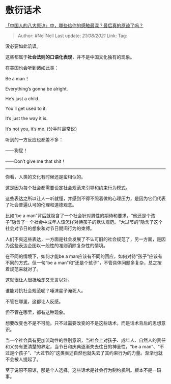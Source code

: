 # 敷衍话术
[「中国人的八大原谅」中，哪些给你的感触最深？最后真的原谅了吗？](https://www.zhihu.com/question/458322564/answer/1876288413)

> Author: #NellNell
> Last update: *21/08/2021*
> Link:
> Tag:

没必要如此讥讽。

这些都属于**社会法则的口语化表现**，并不是中国文化独有的现象。

在美国也会听到诸如此类：

Be a man！

Everything’s gonna be alright.

He’s just a child.

You’ll get used to it.

It’s just the way it is.

It’s not you, it’s me. (分手时最常说）

听到的一方反应也都差不多：

——狗屁！

——Don’t give me that shit！

---

你看，人类的文化有时候还是蛮相似的。

这是因为每个社会都需要设定社会规范来引导和约束行为模式。

这些表达之所以让人一听就懂，并感到不得不照着做的心理压力，是因为它们代表了社会普遍认可的伦理和道德观念。

比如“be a man”背后就隐含了一个社会针对男性的期待和要求，“他还是个孩子”隐含了一个社会中成年人该怎样对待孩子的默认规范。“大过节的”隐含了这个社会对节日的想象和对节日期间行为的束缚。

人们不爽这些表达，一方面是社会发展了不认可旧的社会规范了，另一方面，是因为这些表达企图以一般性的准则消除复杂性的情境。

在不同的情境下，如何才能be a man应该有不同的回应，如何对待“孩子”应该有不同的方式。但一句“be a man”和“还是个孩子”，不管具体问题多复杂，总之按着规范来就对了。

这就很让人很抵触却又无言以对。

谁能对抗社会规范呢？唾沫星子淹死人。

不管在哪里，这都让人反感。

但不管在哪里，都有这种现象。

想要改变也不是不可能。只不过需要改变的不是这些话术，而是话术背后的思想意识。

当一个社会具有更加流动性的性别意识，当社会上对孩子、成年人、自然人的责任和义务有更清楚的界定，当节日和庆典逐渐失去往日的神圣性，“be a man”、“不过是个孩子”、“大过节的”这类表述自然也就失去了其约束行为的力量。渐渐也就不会被人提起了。

至于说原不原谅，那是个人选择，这些话术是社会行为制约机制。根本不是一码事。
